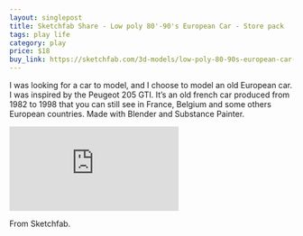 ```yaml
---
layout: singlepost
title: Sketchfab Share - Low poly 80'-90's European Car - Store pack
tags: play life
category: play
price: $18
buy_link: https://sketchfab.com/3d-models/low-poly-80-90s-european-car-store-pack-25777a529c3243de966f5e6132c42e1c
---
```


I was looking for a car to model, and I choose to model an old European car. I was inspired by the Peugeot 205 GTI. It’s an old french car produced from 1982 to 1998 that you can still see in France, Belgium and some others European countries. Made with Blender and Substance Painter.

<!-- more -->

<iframe class="sketchfab" title="Low poly 80'-90's European Car - Store pack" frameborder="0" allowfullscreen mozallowfullscreen="true" webkitallowfullscreen="true" allow="autoplay; fullscreen; xr-spatial-tracking" xr-spatial-tracking execution-while-out-of-viewport execution-while-not-rendered web-share src="https://sketchfab.com/models/25777a529c3243de966f5e6132c42e1c/embed"></iframe>

From Sketchfab.
